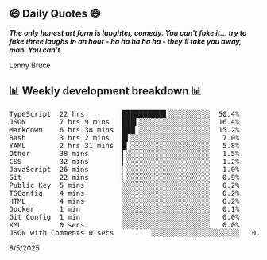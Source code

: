 ## 😄 Daily Quotes 😄

_**The only honest art form is laughter, comedy. You can't fake it... try to fake three laughs in an hour - ha ha ha ha ha - they'll take you away, man. You can't.**_

Lenny Bruce



## 📊 Weekly development breakdown 📊

<pre>TypeScript  22 hrs         ██████████▌░░░░░░░░░░  50.4%
JSON        7 hrs 9 mins   ███▍░░░░░░░░░░░░░░░░░  16.4%
Markdown    6 hrs 38 mins  ███▏░░░░░░░░░░░░░░░░░  15.2%
Bash        3 hrs 2 mins   █▍░░░░░░░░░░░░░░░░░░░   7.0%
YAML        2 hrs 31 mins  █▏░░░░░░░░░░░░░░░░░░░   5.8%
Other       38 mins        ▎░░░░░░░░░░░░░░░░░░░░   1.5%
CSS         32 mins        ▎░░░░░░░░░░░░░░░░░░░░   1.2%
JavaScript  26 mins        ▏░░░░░░░░░░░░░░░░░░░░   1.0%
Git         22 mins        ▏░░░░░░░░░░░░░░░░░░░░   0.9%
Public Key  5 mins         ░░░░░░░░░░░░░░░░░░░░░   0.2%
TSConfig    4 mins         ░░░░░░░░░░░░░░░░░░░░░   0.2%
HTML        4 mins         ░░░░░░░░░░░░░░░░░░░░░   0.2%
Docker      1 min          ░░░░░░░░░░░░░░░░░░░░░   0.1%
Git Config  1 min          ░░░░░░░░░░░░░░░░░░░░░   0.0%
XML         0 secs         ░░░░░░░░░░░░░░░░░░░░░   0.0%
JSON with Comments 0 secs         ░░░░░░░░░░░░░░░░░░░░░   0.0%</pre>

8/5/2025